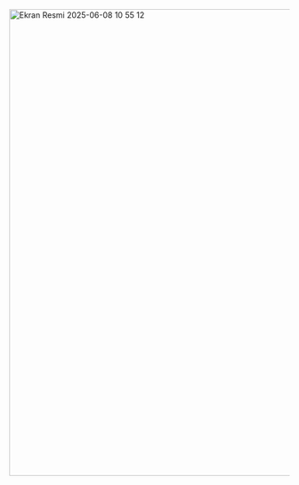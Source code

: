 <img width="839" alt="Ekran Resmi 2025-06-08 10 55 12" src="https://github.com/user-attachments/assets/65639839-9960-4237-a0c1-db2645da47a5" />
